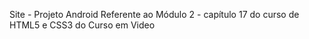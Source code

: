 Site - Projeto Android
Referente ao Módulo 2 - capítulo 17 do curso de HTML5 e CSS3 do Curso em Video
